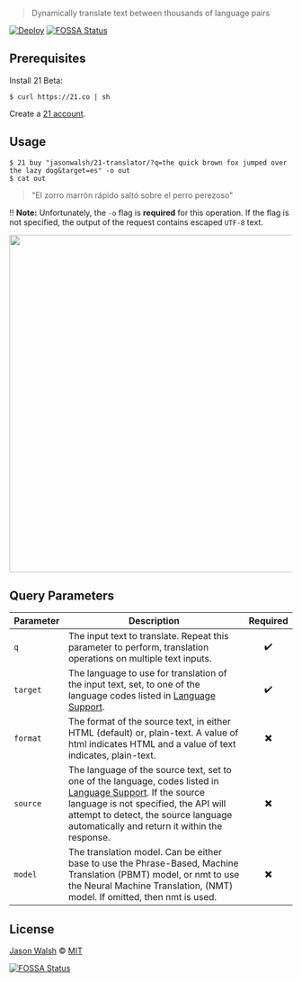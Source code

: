 > Dynamically translate text between thousands of language pairs

[![Deploy](https://www.herokucdn.com/deploy/button.svg)](https://heroku.com/deploy)
[![FOSSA Status](https://app.fossa.io/api/projects/git%2Bgithub.com%2Frightlag%2F21-translator.svg?type=shield)](https://app.fossa.io/projects/git%2Bgithub.com%2Frightlag%2F21-translator?ref=badge_shield)

## Prerequisites

Install 21 Beta:

	$ curl https://21.co | sh

Create a [21 account](https://21.co/signup/).

## Usage

	$ 21 buy "jasonwalsh/21-translator/?q=the quick brown fox jumped over the lazy dog&target=es" -o out
	$ cat out

> "El zorro marrón rápido saltó sobre el perro perezoso"

:bangbang: **Note:** Unfortunately, the `-o` flag is **required** for this operation. If the flag is not specified, the output of the request contains escaped `UTF-8` text.

<p align="center">
  <img src="https://user-images.githubusercontent.com/2184329/29497208-f5f188b0-85b1-11e7-81aa-37d12d9d78b6.png" width="600">
</p>

## Query Parameters

| Parameter | Description                                                                                                                                                                                                                                                                                       |         Required         |
|-----------|---------------------------------------------------------------------------------------------------------------------------------------------------------------------------------------------------------------------------------------------------------------------------------------------------|:------------------------:|
| `q`       | The input text to translate. Repeat this parameter to perform, translation operations on multiple text inputs.                                                                                                                                                                                    |    :heavy_check_mark:    |
| `target`  | The language to use for translation of the input text, set, to one of the language codes listed in [Language Support](https://cloud.google.com/translate/docs/languages).                                                                                                                         |    :heavy_check_mark:    |
| `format`  | The format of the source text, in either HTML (default) or, plain-text. A value of html indicates HTML and a value of text indicates, plain-text.                                                                                                                                                 | :heavy_multiplication_x: |
| `source`  | The language of the source text, set to one of the language, codes listed in [Language Support](https://cloud.google.com/translate/docs/languages). If the source language is not specified, the API will attempt to detect, the source language automatically and return it within the response. | :heavy_multiplication_x: |
| `model`   | The translation model. Can be either base to use the Phrase-Based, Machine Translation (PBMT) model, or nmt to use the Neural Machine Translation, (NMT) model. If omitted, then nmt is used.                                                                                                     | :heavy_multiplication_x: |

## License

[Jason Walsh](https://twitter.com/rightlag) &copy; [MIT](LICENSE)


[![FOSSA Status](https://app.fossa.io/api/projects/git%2Bgithub.com%2Frightlag%2F21-translator.svg?type=large)](https://app.fossa.io/projects/git%2Bgithub.com%2Frightlag%2F21-translator?ref=badge_large)